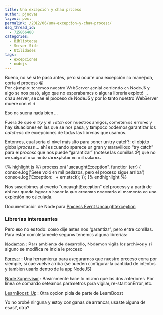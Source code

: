 ```yaml
---
title: Una excepción y chau proceso
author: pjnovas
layout: post
permalink: /2012/06/una-excepcion-y-chau-proceso/
dsq_thread_id:
  - 725866480
categories:
  - Bibliotecas
  - Server Side
  - Utilidades
tags:
  - excepciones
  - nodejs
---
```

Bueno, no sé si te pasó antes, pero si ocurre una excepción no manejada, corta el proceso 😛  
Por ejemplo: tenemos nuestro WebServer genial corriendo en NodeJS y algo se nos pasó, algo que no esperabamos o alguna libreria explotó &#8230; chau server, se cae el proceso de NodeJS y por lo tanto nuestro WebServer muere con el <img src="http://fernetjs.com/wp-includes/images/smilies/frownie.png" alt=":(" class="wp-smiley" style="height: 1em; max-height: 1em;" />

Eso no suena nada bien &#8230;

Fuera de que el *try* y el *catch* son nuestros amigos, cometemos errores y hay situaciones en las que se nos pasa, y tampoco podemos garantizar los *catcheos* de excepciones de todas las librerias que usamos. 

Entonces, cual sería el nivel más alto para poner un try catch?: el objeto global *process* &#8230; ahí es cuando aparece un gran y maravilloso &#8220;try catch&#8221; para el *proceso* que nos puede &#8220;garantizar&#8221; (notese las comillas :P) que no se caiga al momento de explotar en mil colores:

{% highlight js %}
process.on("uncaughtException", function (err) { 
  console.log('Seee voló en mil pedazos, pero el proceso sigue arriba');
  console.log('Exception: ' + err.stack);
});
 {% endhighlight %}

Nos suscribimos al evento &#8220;uncaughtException&#8221; del process y a partir de ahi nos queda logear o hacer lo que creamos necesario al momento de una explosión no calculada.

Documentación de Node para [Process Event Uncaughtexception][1]

### Librerías interesantes

Pero eso no es todo: como dije antes nos &#8220;garantiza&#8221;, pero entre comillas. Para estar completamente seguros tenemos alguna librerias:

[Nodemon][2]
:   Para ambiente de desarrollo, Nodemon vigila los archivos y si alguno se modifica re inicia le proceso

[Forever][3]
:   Una herramienta para asegurarnos que nuestro proceso corra por siempre, si cae vuelve arriba (se pueden configurar la cantidad de intentos y tambien usarlo dentro de la app NodeJS)

[Node Supervisor][4]
:   Basicamente hace lo mismo que las dos anteriores. Por linea de comando seteamos parámetros para vigilar, re-start onError, etc.

[LearnBoost: Up][5]
:   Otra opcion piola de parte de LearnBoost

Yo no probé ninguna y estoy con ganas de arrancar, usaste alguna de esas?, otra?

 [1]: http://nodejs.org/api/process.html#process_event_uncaughtexception
 [2]: https://github.com/remy/nodemon
 [3]: https://github.com/nodejitsu/forever
 [4]: https://github.com/isaacs/node-supervisor
 [5]: https://github.com/LearnBoost/up